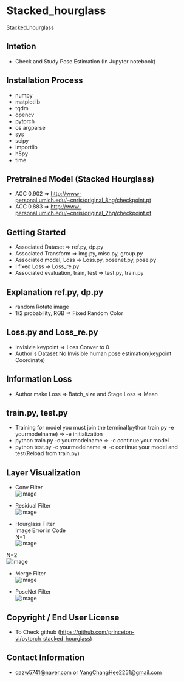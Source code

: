 
# Stacked_hourglass
Stacked_hourglass

## Intetion
* Check and Study Pose Estimation (In Jupyter notebook)

## Installation Process
* numpy
* matplotlib
* tqdm
* opencv
* pytorch
* os argparse
* sys
* scipy
* importlib
* h5py
* time

## Pretrained Model (Stacked Hourglass)
* ACC 0.902 => http://www-personal.umich.edu/~cnris/original_8hg/checkpoint.pt
* ACC 0.883 => http://www-personal.umich.edu/~cnris/original_2hg/checkpoint.pt

## Getting Started
* Associated Dataset => ref.py, dp.py
* Associated Transform => img.py, misc.py, group.py
* Associated model, Loss => Loss.py, posenet.py, pose.py
* I fixed Loss => Loss_re.py
* Associated evaluation, train, test => test.py, train.py

## Explanation ref.py, dp.py
* random Rotate image
* 1/2 probability, RGB => Fixed Random Color 


## Loss.py and Loss_re.py
* Invisivle keypoint => Loss Conver to 0
* Author`s Dataset No Invisible human pose estimation(keypoint Coordinate)

## Information Loss
* Author make Loss => Batch_size and Stage Loss => Mean

## train.py, test.py
* Training for model you must join the terminal(python train.py -e yourmodelname) => -e initialization
* python train.py -c yourmodelname => -c continue your model
* python test.py -c yourmodelname => -c continue your model and test(Reload from train.py)

## Layer Visualization
* Conv Filter  
![image](https://user-images.githubusercontent.com/59610723/128319373-d2e8dbd5-1009-4b46-bb32-e03b2b26afde.png)
  
* Residual Filter  
![image](https://user-images.githubusercontent.com/59610723/128319493-602d907c-5c37-4b49-9dd4-2f8bb46d52b0.png)
  
* Hourglass Filter  
Image Error in Code  
N=1  
![image](https://user-images.githubusercontent.com/59610723/128320181-91ab8c5d-2a51-4bdc-a25d-cdc0d6aeccba.png)
  
N=2  
![image](https://user-images.githubusercontent.com/59610723/128320221-0a46efda-b07f-42f6-92a5-b4ba18f097f3.png)

* Merge Filter  
![image](https://user-images.githubusercontent.com/59610723/128320406-3b3e083f-119e-4e41-aea3-185b5ba15c0e.png)
  
* PoseNet Filter  
![image](https://user-images.githubusercontent.com/59610723/128320449-78e63407-feee-438c-bfea-e4ac2484c126.png)
  
  
## Copyright / End User License
* To Check github (https://github.com/princeton-vl/pytorch_stacked_hourglass)

## Contact Information
* qazw5741@naver.com or YangChangHee2251@gmail.com
